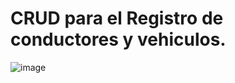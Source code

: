 # CRUD para el Registro de conductores y vehiculos.

![image](https://github.com/alxxr/Transporte-y-logistica-freelancerasp.net/assets/79178497/cbd1254d-fb62-4ac4-a3b3-18c1954251fc)


